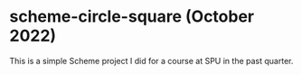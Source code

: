 # scheme-circle-square (October 2022)
This is a simple Scheme project I did for a course at SPU in the past quarter.
